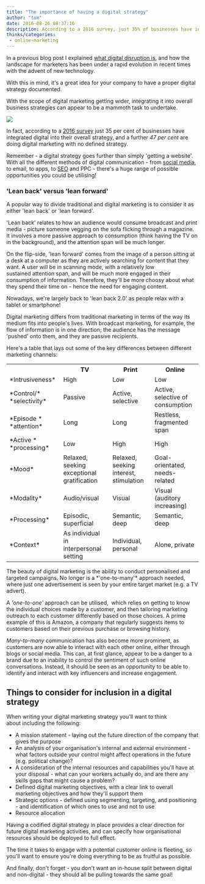 ```yaml
---
title: "The importance of having a digital strategy"
author: "tom"
date: 2016-08-26 08:37:16
description: According to a 2016 survey, just 35% of businesses have integrated digital into their overall strategy, and a further 47% are doing digital marketing with no defined strategy!
thinks/categories: 
 - online-marketing
---
```


In a previous blog post I explained [what digital disruption is](/thinks/what-is-digital-disruption/), and how the landscape for marketers has been under a rapid evolution in recent times with the advent of new technology.

With this in mind, it's a great idea for your company to have a proper digital strategy documented.

With the scope of digital marketing getting wider, integrating it into overall business strategies can appear to be a mammoth task to undertake.

[![](images/blog/shutterstock_327906983.jpg)](images/blog/shutterstock_327906983.jpg)

In fact, according to a [2016 survey](http://www.smartinsights.com/digital-marketing-strategy/digital-strategy-development/10-reasons-for-digital-marketing-strategy/) just 35 per cent of businesses have integrated digital into their overall strategy, and a further *47 per cent* are doing digital marketing with no defined strategy.

Remember - a digital strategy goes further than simply 'getting a website'. With all the different methods of digital communication - from [social media](/creates/online-marketing/social-media/), to email, to apps, to [SEO](/creates/online-marketing/seo/) and PPC - there's a huge range of possible opportunities you could be utilising!

### 'Lean back' versus 'lean forward'

A popular way to divide traditional and digital marketing is to consider it as either 'lean back' or 'lean forward'.

'Lean back' relates to how an audience would consume broadcast and print media - picture someone vegging on the sofa flicking through a magazine. It involves a more passive approach to consumption (think having the TV on in the background), and the attention span will be much longer.

On the flip-side, 'lean forward' comes from the image of a person sitting at a desk at a computer as they are actively searching for content that they want. A user will be in scanning mode, with a relatively low sustained attention span, and will be much more engaged in their consumption of information. Therefore, they'll be more choosy about what they spend their time on - hence the need for engaging content.

Nowadays, we're largely back to 'lean back 2.0' as people relax with a tablet or smartphone!

Digital marketing differs from traditional marketing in terms of the way its medium fits into people's lives. With broadcast marketing, for example, the flow of information is in one direction; the audience has the message 'pushed' onto them, and they are passive recipients.

Here's a table that lays out some of the key differences between different marketing channels:
<table class="tg">
<tbody>
<tr>
<th class="tg-031e" style="text-align: center;"></th>
<th class="tg-e3zv" style="text-align: center;">TV</th>
<th class="tg-e3zv" style="text-align: center;">Print</th>
<th class="tg-9hbo" style="text-align: center;">Online</th>
</tr>
<tr>
<td class="tg-e3zv">*Intrusiveness*</td>
<td class="tg-031e">High</td>
<td class="tg-031e">Low</td>
<td class="tg-yw4l">Low</td>
</tr>
<tr>
<td class="tg-e3zv">*Control/*
*selectivity*</td>
<td class="tg-031e">Passive</td>
<td class="tg-031e">Active,
selective</td>
<td class="tg-yw4l">Active,
selective of
consumption</td>
</tr>
<tr>
<td class="tg-e3zv">*Episode *
*attention*</td>
<td class="tg-031e">Long</td>
<td class="tg-031e">Long</td>
<td class="tg-yw4l">Restless,
fragmented span</td>
</tr>
<tr>
<td class="tg-9hbo">*Active *
*processing*</td>
<td class="tg-yw4l">Low</td>
<td class="tg-yw4l">High</td>
<td class="tg-yw4l">High</td>
</tr>
<tr>
<td class="tg-9hbo">*Mood*</td>
<td class="tg-yw4l">Relaxed,
seeking
exceptional
gratification</td>
<td class="tg-yw4l">Relaxed,
seeking
interest,
stimulation</td>
<td class="tg-yw4l">Goal-
orientated,
needs-related</td>
</tr>
<tr>
<td class="tg-9hbo">*Modality*</td>
<td class="tg-yw4l">Audio/visual</td>
<td class="tg-yw4l">Visual</td>
<td class="tg-yw4l">Visual (auditory
increasing)</td>
</tr>
<tr>
<td class="tg-9hbo">*Processing*</td>
<td class="tg-yw4l">Episodic,
superficial</td>
<td class="tg-yw4l">Semantic,
deep</td>
<td class="tg-yw4l">Semantic,
deep</td>
</tr>
<tr>
<td class="tg-yw4l">*Context*</td>
<td class="tg-yw4l">As individual in
interpersonal
setting</td>
<td class="tg-yw4l">Individual,
personal</td>
<td class="tg-yw4l">Alone, private</td>
</tr>
</tbody>
</table>
The beauty of digital marketing is the ability to conduct personalised and targeted campaigns. No longer is a *'one-to-many'* approach needed, where just one advertisement is seen by your entire target market (e.g. a TV advert).

A *'one-to-one'* approach can be utilised,  which relies on getting to know the individual choices made by a customer, and then tailoring marketing outreach to each customer differently based on those choices. A prime example of this is Amazon, a company that regularly suggests items to customers based on their previous purchase or browsing history.

*Many-to-many* communication has also become more prominent, as customers are now able to interact with each other online, either through blogs or social media. This can, at first glance, appear to be a danger to a brand due to an inability to control the sentiment of such online conversations. Instead, it should be seen as an opportunity to be able to identify and interact with key influencers and increase engagement.

## Things to consider for inclusion in a digital strategy

When writing your digital marketing strategy you'll want to think about including the following:

- A mission statement - laying out the future direction of the company that gives the purpose
- An analysis of your organisation's internal and external environment - what factors outside your control might affect operations in the future (e.g. political change)?
- A consideration of the internal resources and capabilities you'll have at your disposal - what can your workers actually do, and are there any skills gaps that might cause a problem?
- Defined digital marketing objectives, with a clear link to overall marketing objectives and how they'll support them
- Strategic options - defined using segmenting, targeting, and positioning - and identification of which ones to use and not to use
- Resource allocation


Having a codified digital strategy in place provides a clear direction for future digital marketing activities, and can specify how organisational resources should be deployed to full effect.

The time it takes to engage with a potential customer online is fleeting, so you'll want to ensure you're doing everything to be as fruitful as possible.

And finally, don't forget - you don't want an in-house split between digital and non-digital - they should all be pulling towards the same goal!

## 



